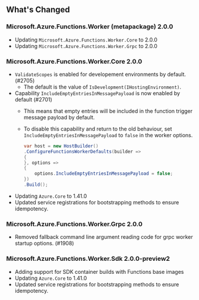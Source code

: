 ## What's Changed

<!-- Please add your release notes in the following format:
- My change description (#PR/#issue)
-->

### Microsoft.Azure.Functions.Worker (metapackage) 2.0.0

- Updating `Microsoft.Azure.Functions.Worker.Core` to 2.0.0
- Updating `Microsoft.Azure.Functions.Worker.Grpc` to 2.0.0

### Microsoft.Azure.Functions.Worker.Core 2.0.0

- `ValidateScopes` is enabled for developement environments by default. (#2705)
  - The default is the value of `IsDevelopment(IHostingEnvironment)`.
- Capability `IncludeEmptyEntriesInMessagePayload` is now enabled by default (#2701)
  - This means that empty entries will be included in the function trigger message payload by default.
  - To disable this capability and return to the old behaviour, set `IncludeEmptyEntriesInMessagePayload` to `false` in the worker options.

    ```csharp
    var host = new HostBuilder()
    .ConfigureFunctionsWorkerDefaults(builder =>
    {
    }, options =>
    {
        options.IncludeEmptyEntriesInMessagePayload = false;
    })
    .Build();
    ```
- Updating `Azure.Core` to 1.41.0
- Updated service registrations for bootstrapping methods to ensure idempotency.

### Microsoft.Azure.Functions.Worker.Grpc 2.0.0

- Removed fallback command line argument reading code for grpc worker startup options. (#1908)

### Microsoft.Azure.Functions.Worker.Sdk 2.0.0-preview2

- Adding support for SDK container builds with Functions base images
- Updating `Azure.Core` to 1.41.0
- Updated service registrations for bootstrapping methods to ensure idempotency.